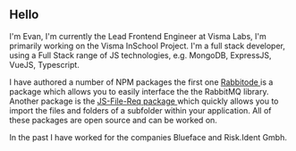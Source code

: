 ## Hello

I'm Evan, I'm currently the Lead Frontend Engineer at Visma Labs, I'm primarily working on the Visma InSchool Project. 
I'm a full stack developer, using a Full Stack range of JS technologies, e.g. MongoDB, ExpressJS, VueJS, Typescript.
 
I have authored a number of NPM packages the first one <a href="https://www.npmjs.com/package/rabbitode" target="_blank"> Rabbitode </a> is a package which allows you 
to easily interface the the RabbitMQ library. Another package is the <a href="https://www.npmjs.com/package/js-file-req" target="_blank"> JS-File-Req package </a> which quickly
allows you to import the files and folders of a subfolder within your application. All of these packages are open source and can be worked on.

In the past I have worked for the companies Blueface and Risk.Ident Gmbh.


 
